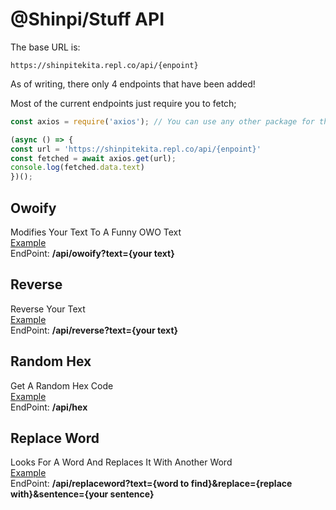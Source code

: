 # @Shinpi/Stuff API

The base URL is:
```
https://shinpitekita.repl.co/api/{enpoint}
```

As of writing, there only 4 endpoints that have been added!

Most of the current endpoints just require you to fetch;
```js
const axios = require('axios'); // You can use any other package for this

(async () => {
const url = 'https://shinpitekita.repl.co/api/{enpoint}'
const fetched = await axios.get(url);
console.log(fetched.data.text)
})();
```
## Owoify
Modifies Your Text To A Funny OWO Text<br>
[Example](https://shinpitekita.repl.co/api/owoify?text=this+is+example)<br>
EndPoint: **/api/owoify?text={your text}**
## Reverse
Reverse Your Text<br>
[Example](https://shinpitekita.repl.co/api/reverse?text=this+is+example)<br>
EndPoint: **/api/reverse?text={your text}**
## Random Hex
Get A Random Hex Code<br>
[Example](https://shinpitekita.repl.co/api/hex)<br>
EndPoint: **/api/hex**
## Replace Word
Looks For A Word And Replaces It With Another Word<br>
[Example](https://shinpitekita.repl.co/api/replaceword?text=hello&replace=hi&sentence=hello%20i%20like%20cookies)<br>
EndPoint: **/api/replaceword?text={word to find}&replace={replace with}&sentence={your sentence}**
